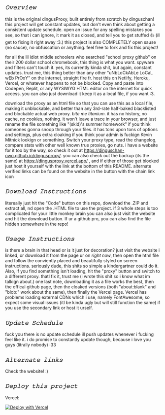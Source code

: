 ## ***`𝙾𝚟𝚎𝚛𝚟𝚒𝚎𝚠`***

this is the original dingusProxy, built entirely from scratch by dinguschan! this project will get constant updates, but don't even think about getting a consistent update schedule. open an issue for any spelling mistakes you see, so that i can ignore, it mark it as closed, and tell you to get stuffed 👍 (ill get to fixing it right away :3.) this project is also COMPLETELY open sause (no sauce), no obfuscation or anything. feel free to fork and fix this project!

for all the lil idiot middle schoolers who searched "school proxy github" on their 200 dollar school chromebook, this thing is what you want. spyware and filters can't touch it. yes, its currently kinda shit, but again, constant updates. trust me, this thing better than any other "uNbLoCkAbLe LoCaL wEb PrOxY" on the internet, straight fire fr. host this on Netlify, Heroku, Vercel, or whatever happens to not be blocked. Copy and paste into Codepen, Replit, or any WYSIWYG HTML editor on the internet for quick access. you can also just download it keep it as a local file, if you want :3.

download the proxy as an html file so that you can use this as a local file, making it unblockable, and better than any 3rd-rate half-baked blacklisted and blockable actual web proxy. _bite me titanium_. it has no history, no cache, no cookies, nothing. it won't leave a trace in your browser, and just rename the file something like "(skid)'s summer homework" if you think someones gonna snoop through your files. it has tons upon tons of options and settings, plus extra cloaking if you think your admin is fuckign Kevin Mitnick lookign or something. Switch your proxy type, read the changelog, compare stats with other well known true proxies, go nuts. i have a website for it too by the way, so check it out at https://dinguschan-owo.github.io/dingusproxy/. you can also check out the backup (its the same) at https://dingusproxy.vercel.app/ , and if either of those get blocked just host it yourself with the link at the bottom of this README. alternate verified links can be found on the website in the button with the chain link icon

## ***`‎‎‎𝙳𝚘𝚠𝚗𝚕𝚘𝚊𝚍 𝙸𝚗𝚜𝚝𝚛𝚞𝚌𝚝𝚒𝚘𝚗𝚜`***

litereally just hit the "Code" button on this repo, download the .ZIP and extract all, nd open the .HTML file to use the project. if 3 whole steps is too complicated for your little monkey brain you can also just visit the website and hit the download button. If ur a github pro, you can also find the file hidden somewhere in the repo!

## ***`𝚄𝚜𝚊𝚐𝚎 𝙸𝚗𝚜𝚝𝚛𝚞𝚌𝚝𝚒𝚘𝚗𝚜`***

is there a brain in that head or is it just for decoration? just visit the website i linked, or download it from the page ur on _right now_, then open the html file and follow the conviently placed and beautifully styled on screen instructions. seriously dude, this shits so simple a kindergartner could do it. Also, if you find something isn't loading, hit the "proxy" button and switch to a different proxy. thatl fix it, trust me (i wrote this shit so i know what im talkign about.) one last note, downloading it as a file works the best, then the offical github page, then the cloaked versions (both "about:blank" and "blob:" work about the same), then finally the Vercel page. Vercel has problems loading external CDNs which i use, namely FontAwesome, so expect some visual issues (itl be kinda ugly but will still function the same) if you use the secondary link or host it urself.  

## ***`𝚄𝚙𝚍𝚊𝚝𝚎 𝚂𝚌𝚑𝚎𝚍𝚞𝚕𝚎`***

fuck you there is no update schedule ill push updates whenever i fucking feel like it. i do promise to constantly update though, because i love you guys (litrally nobody) :33

## ***`𝙰𝚕𝚝𝚎𝚛𝚗𝚊𝚝𝚎 𝚕𝚒𝚗𝚔𝚜`***

Check the website! :)

## ***`𝙳𝚎𝚙𝚕𝚘𝚢 𝚝𝚑𝚒𝚜 𝚙𝚛𝚘𝚓𝚎𝚌𝚝`***

Vercel:
 
[![Deploy with Vercel](https://vercel.com/button)](https://vercel.com/new/clone?repository-url=https%3A%2F%2Fgithub.com%2Fdinguschan-owo%2Fdingusproxy%2Ftree%2Fmain)
